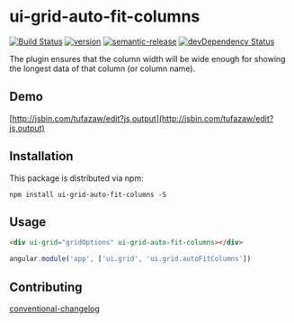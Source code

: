# ui-grid-auto-fit-columns

[![Build Status](https://img.shields.io/travis/Den-dp/ui-grid-auto-fit-columns.svg?style=flat-square)](https://travis-ci.org/Den-dp/ui-grid-auto-fit-columns)
[![version](https://img.shields.io/npm/v/ui-grid-auto-fit-columns.svg?style=flat-square)](http://npm.im/ui-grid-auto-fit-columns)
[![semantic-release](https://img.shields.io/badge/%20%20%F0%9F%93%A6%F0%9F%9A%80-semantic--release-e10079.svg?style=flat-square)](https://github.com/semantic-release/semantic-release)
[![devDependency Status](https://img.shields.io/david/dev/den-dp/ui-grid-auto-fit-columns.svg?style=flat-square)](https://david-dm.org/den-dp/ui-grid-auto-fit-columns#info=devDependencies)

The plugin ensures that the column width will be wide enough for showing the longest data of that column (or column name).

## Demo

[http://jsbin.com/tufazaw/edit?js,output](http://jsbin.com/tufazaw/edit?js,output)

## Installation

This package is distributed via npm:

```
npm install ui-grid-auto-fit-columns -S
```

## Usage

```html
<div ui-grid="gridOptions" ui-grid-auto-fit-columns></div>
```

```javascript
angular.module('app', ['ui.grid', 'ui.grid.autoFitColumns'])
```

## Contributing
[conventional-changelog](https://github.com/ajoslin/conventional-changelog/blob/master/conventions/angular.md)
